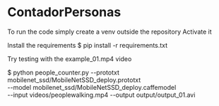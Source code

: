 # ContadorPersonas
To run the code simply create a venv outside the repository
Activate it

Install the requirements
  $ pip install -r requirements.txt

Try testing with the example_01.mp4 video

$ python people_counter.py --prototxt mobilenet_ssd/MobileNetSSD_deploy.prototxt \
--model mobilenet_ssd/MobileNetSSD_deploy.caffemodel \
--input videos/peoplewalking.mp4 --output output/output_01.avi
